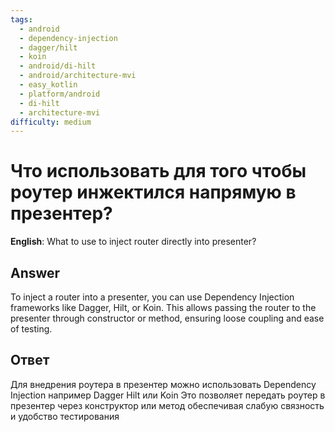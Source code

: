 ```yaml
---
tags:
  - android
  - dependency-injection
  - dagger/hilt
  - koin
  - android/di-hilt
  - android/architecture-mvi
  - easy_kotlin
  - platform/android
  - di-hilt
  - architecture-mvi
difficulty: medium
---
```


# Что использовать для того чтобы роутер инжектился напрямую в презентер?

**English**: What to use to inject router directly into presenter?

## Answer

To inject a router into a presenter, you can use Dependency Injection frameworks like Dagger, Hilt, or Koin. This allows passing the router to the presenter through constructor or method, ensuring loose coupling and ease of testing.

## Ответ

Для внедрения роутера в презентер можно использовать Dependency Injection например Dagger Hilt или Koin Это позволяет передать роутер в презентер через конструктор или метод обеспечивая слабую связность и удобство тестирования

